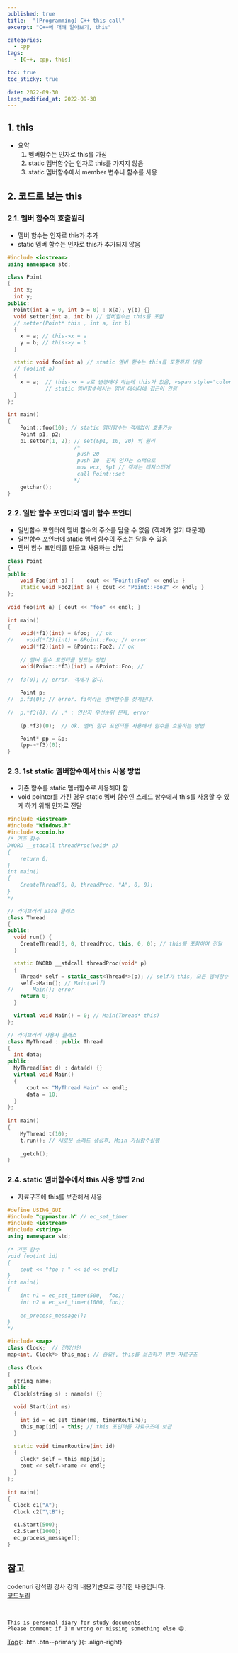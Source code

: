 ```yaml
---
published: true
title:  "[Programming] C++ this call"
excerpt: "C++에 대해 알아보기, this"

categories:
  - cpp
tags:
  - [C++, cpp, this]

toc: true
toc_sticky: true
 
date: 2022-09-30
last_modified_at: 2022-09-30
---
```


## 1. this
- 요약
  1. 멤버함수는 인자로 this를 가짐
  2. static 멤버함수는 인자로 this를 가지지 않음
  3. static 멤버함수에서 member 변수나 함수를 사용

## 2. 코드로 보는 this
### 2.1. 멤버 함수의 호출원리
- 멤버 함수는 인자로 this가 추가
- static 멤버 함수는 인자로 this가 추가되지 않음

```cpp
#include <iostream> 
using namespace std; 

class Point 
{ 
  int x; 
  int y; 
public: 
  Point(int a = 0, int b = 0) : x(a), y(b) {} 
  void setter(int a, int b) // 멤버함수는 this를 포함
  // setter(Point* this , int a, int b) 
  { 
    x = a; // this->x = a
    y = b; // this->y = b
  }

  static void foo(int a) // static 멤버 함수는 this를 포함하지 않음
  // foo(int a)
  {
    x = a;  // this->x = a로 변경해야 하는데 this가 없음, <span style="color:red">error</span>
            // static 멤버함수에서는 멤버 데이타에 접근이 안됨
  } 
};

int main() 
{ 
    Point::foo(10); // static 멤버함수는 객체없이 호출가능 
    Point p1, p2; 
    p1.setter(1, 2); // set(&p1, 10, 20) 의 원리
                     /*
                      push 20 
                      push 10  진짜 인자는 스택으로 
                      mov ecx, &p1 // 객체는 레지스터에 
                      call Point::set
                     */
    getchar(); 
}
```

### 2.2. 일반 함수 포인터와 멤버 함수 포인터
- 일반함수 포인터에 멤버 함수의 주소를 담을 수 없음 (객체가 없기 때문에)
- 일반함수 포인터에 static 멤버 함수의 주소는 담을 수 있음
- 멤버 함수 포인터를 만들고 사용하는 방법

```cpp
class Point 
{ 
public: 
    void Foo(int a) {    cout << "Point::Foo" << endl; } 
    static void Foo2(int a) { cout << "Point::Foo2" << endl; } 
}; 
  
void foo(int a) { cout << "foo" << endl; } 
  
int main() 
{ 
    void(*f1)(int) = &foo;  // ok 
//    void(*f2)(int) = &Point::Foo; // error 
    void(*f2)(int) = &Point::Foo2; // ok 
  
    // 멤버 함수 포인터를 만드는 방법 
    void(Point::*f3)(int) = &Point::Foo; //  
  
//  f3(0); // error. 객체가 없다. 
  
    Point p; 
//  p.f3(0); // error. f3이라는 멤버함수를 찾게된다. 
  
//  p.*f3(0); // .* : 연산자 우선순위 문제, error
  
    (p.*f3)(0);  // ok. 멤버 함수 포인터를 사용해서 함수를 호출하는 방법

    Point* pp = &p; 
    (pp->*f3)(0);
}
```

### 2.3. 1st static 멤버함수에서 this 사용 방법 
- 기존 함수를 static 멤버함수로 사용해야 함
- void pointer를 가진 경우 static 멤버 함수인 스레드 함수에서 this를 사용할 수 있게 하기 위해 인자로 전달

```cpp
#include <iostream> 
#include "Windows.h"
#include <conio.h> 
/* 기존 함수
DWORD __stdcall threadProc(void* p) 
{ 
    return 0; 
} 
int main() 
{ 
    CreateThread(0, 0, threadProc, "A", 0, 0); 
} 
*/ 

// 라이브러리 Base 클래스
class Thread 
{ 
public: 
  void run() {
    CreateThread(0, 0, threadProc, this, 0, 0); // this를 포함하여 전달
  } 

  static DWORD __stdcall threadProc(void* p) 
  { 
    Thread* self = static_cast<Thread*>(p); // self가 this, 모든 멤버함수 이용 가능
    self->Main(); // Main(self) 
//      Main(); error
    return 0; 
  } 

  virtual void Main() = 0; // Main(Thread* this) 
};

// 라이브러리 사용자 클래스 
class MyThread : public Thread 
{ 
  int data; 
public: 
  MyThread(int d) : data(d) {} 
  virtual void Main()  
  {  
      cout << "MyThread Main" << endl;  
      data = 10; 
  } 
}; 
  
int main() 
{ 
    MyThread t(10); 
    t.run(); // 새로운 스레드 생성후, Main 가상함수실행 
  
    _getch(); 
}
```

### 2.4. static 멤버함수에서 this 사용 방법 2nd
- 자료구조에 this를 보관해서 사용

```cpp
#define USING_GUI 
#include "cppmaster.h" // ec_set_timer 
#include <iostream> 
#include <string> 
using namespace std; 
  
/* 기존 함수
void foo(int id) 
{ 
    cout << "foo : " << id << endl; 
} 
int main() 
{ 
    int n1 = ec_set_timer(500,  foo); 
    int n2 = ec_set_timer(1000, foo); 
  
    ec_process_message(); 
} 
*/ 

#include <map> 
class Clock;  // 전방선언 
map<int, Clock*> this_map; // 중요!, this를 보관하기 위한 자료구조
  
class Clock 
{ 
  string name; 
public: 
  Clock(string s) : name(s) {} 

  void Start(int ms)  
  { 
    int id = ec_set_timer(ms, timerRoutine); 
    this_map[id] = this; // this 포인터를 자료구조에 보관
  } 

  static void timerRoutine(int id) 
  { 
    Clock* self = this_map[id]; 
    cout << self->name << endl; 
  } 
}; 
  
int main() 
{ 
  Clock c1("A"); 
  Clock c2("\tB"); 

  c1.Start(500);
  c2.Start(1000); 
  ec_process_message(); 
}
```

## 참고
codenuri 강석민 강사 강의 내용기반으로 정리한 내용입니다.  
[코드누리](https://github.com/codenuri)

<br>

    This is personal diary for study documents.
    Please comment if I'm wrong or missing something else 😄. 

[Top](#){: .btn .btn--primary }{: .align-right}